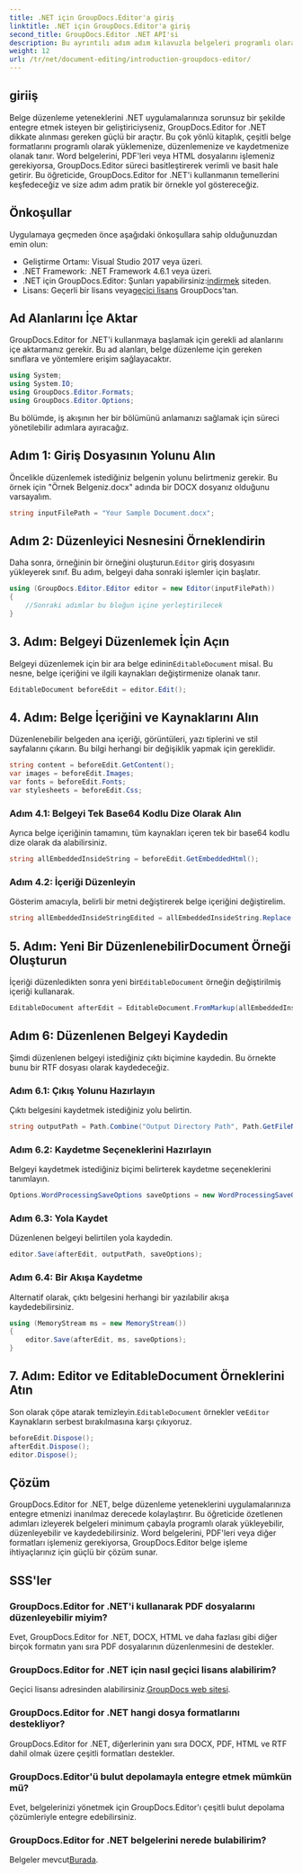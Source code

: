 ```yaml
---
title: .NET için GroupDocs.Editor'a giriş
linktitle: .NET için GroupDocs.Editor'a giriş
second_title: GroupDocs.Editor .NET API'si
description: Bu ayrıntılı adım adım kılavuzla belgeleri programlı olarak düzenlemek için GroupDocs.Editor for .NET'i nasıl kullanacağınızı öğrenin.
weight: 12
url: /tr/net/document-editing/introduction-groupdocs-editor/
---
```

## giriiş 
Belge düzenleme yeteneklerini .NET uygulamalarınıza sorunsuz bir şekilde entegre etmek isteyen bir geliştiriciyseniz, GroupDocs.Editor for .NET dikkate alınması gereken güçlü bir araçtır. Bu çok yönlü kitaplık, çeşitli belge formatlarını programlı olarak yüklemenize, düzenlemenize ve kaydetmenize olanak tanır. Word belgelerini, PDF'leri veya HTML dosyalarını işlemeniz gerekiyorsa, GroupDocs.Editor süreci basitleştirerek verimli ve basit hale getirir. Bu öğreticide, GroupDocs.Editor for .NET'i kullanmanın temellerini keşfedeceğiz ve size adım adım pratik bir örnekle yol göstereceğiz.
## Önkoşullar
Uygulamaya geçmeden önce aşağıdaki önkoşullara sahip olduğunuzdan emin olun:
- Geliştirme Ortamı: Visual Studio 2017 veya üzeri.
- .NET Framework: .NET Framework 4.6.1 veya üzeri.
-  .NET için GroupDocs.Editor: Şunları yapabilirsiniz:[indirmek](https://releases.groupdocs.com/editor/net/) siteden.
-  Lisans: Geçerli bir lisans veya[geçici lisans](https://purchase.groupdocs.com/temporary-license/) GroupDocs'tan.
## Ad Alanlarını İçe Aktar
GroupDocs.Editor for .NET'i kullanmaya başlamak için gerekli ad alanlarını içe aktarmanız gerekir. Bu ad alanları, belge düzenleme için gereken sınıflara ve yöntemlere erişim sağlayacaktır.
```csharp
using System;
using System.IO;
using GroupDocs.Editor.Formats;
using GroupDocs.Editor.Options;
```

Bu bölümde, iş akışının her bir bölümünü anlamanızı sağlamak için süreci yönetilebilir adımlara ayıracağız.
## Adım 1: Giriş Dosyasının Yolunu Alın
Öncelikle düzenlemek istediğiniz belgenin yolunu belirtmeniz gerekir. Bu örnek için "Örnek Belgeniz.docx" adında bir DOCX dosyanız olduğunu varsayalım.
```csharp
string inputFilePath = "Your Sample Document.docx";
```
## Adım 2: Düzenleyici Nesnesini Örneklendirin
 Daha sonra, örneğinin bir örneğini oluşturun.`Editor` giriş dosyasını yükleyerek sınıf. Bu adım, belgeyi daha sonraki işlemler için başlatır.
```csharp
using (GroupDocs.Editor.Editor editor = new Editor(inputFilePath))
{
    //Sonraki adımlar bu bloğun içine yerleştirilecek
}
```
## 3. Adım: Belgeyi Düzenlemek İçin Açın
 Belgeyi düzenlemek için bir ara belge edinin`EditableDocument` misal. Bu nesne, belge içeriğini ve ilgili kaynakları değiştirmenize olanak tanır.
```csharp
EditableDocument beforeEdit = editor.Edit();
```
## 4. Adım: Belge İçeriğini ve Kaynaklarını Alın
Düzenlenebilir belgeden ana içeriği, görüntüleri, yazı tiplerini ve stil sayfalarını çıkarın. Bu bilgi herhangi bir değişiklik yapmak için gereklidir.
```csharp
string content = beforeEdit.GetContent();
var images = beforeEdit.Images;
var fonts = beforeEdit.Fonts;
var stylesheets = beforeEdit.Css;
```
### Adım 4.1: Belgeyi Tek Base64 Kodlu Dize Olarak Alın
Ayrıca belge içeriğinin tamamını, tüm kaynakları içeren tek bir base64 kodlu dize olarak da alabilirsiniz.
```csharp
string allEmbeddedInsideString = beforeEdit.GetEmbeddedHtml();
```
### Adım 4.2: İçeriği Düzenleyin
Gösterim amacıyla, belirli bir metni değiştirerek belge içeriğini değiştirelim.
```csharp
string allEmbeddedInsideStringEdited = allEmbeddedInsideString.Replace("Subtitle", "Edited subtitle");
```
## 5. Adım: Yeni Bir DüzenlenebilirDocument Örneği Oluşturun
 İçeriği düzenledikten sonra yeni bir`EditableDocument` örneğin değiştirilmiş içeriği kullanarak.
```csharp
EditableDocument afterEdit = EditableDocument.FromMarkup(allEmbeddedInsideStringEdited, null);
```
## Adım 6: Düzenlenen Belgeyi Kaydedin
Şimdi düzenlenen belgeyi istediğiniz çıktı biçimine kaydedin. Bu örnekte bunu bir RTF dosyası olarak kaydedeceğiz.
### Adım 6.1: Çıkış Yolunu Hazırlayın
Çıktı belgesini kaydetmek istediğiniz yolu belirtin.
```csharp
string outputPath = Path.Combine("Output Directory Path", Path.GetFileNameWithoutExtension(inputFilePath) + ".rtf");
```
### Adım 6.2: Kaydetme Seçeneklerini Hazırlayın
Belgeyi kaydetmek istediğiniz biçimi belirterek kaydetme seçeneklerini tanımlayın.
```csharp
Options.WordProcessingSaveOptions saveOptions = new WordProcessingSaveOptions(WordProcessingFormats.Rtf);
```
### Adım 6.3: Yola Kaydet
Düzenlenen belgeyi belirtilen yola kaydedin.
```csharp
editor.Save(afterEdit, outputPath, saveOptions);
```
### Adım 6.4: Bir Akışa Kaydetme
Alternatif olarak, çıktı belgesini herhangi bir yazılabilir akışa kaydedebilirsiniz.
```csharp
using (MemoryStream ms = new MemoryStream())
{
    editor.Save(afterEdit, ms, saveOptions);
}
```
## 7. Adım: Editor ve EditableDocument Örneklerini Atın
 Son olarak çöpe atarak temizleyin.`EditableDocument` örnekler ve`Editor` Kaynakların serbest bırakılmasına karşı çıkıyoruz.
```csharp
beforeEdit.Dispose();
afterEdit.Dispose();
editor.Dispose();
```

## Çözüm
GroupDocs.Editor for .NET, belge düzenleme yeteneklerini uygulamalarınıza entegre etmenizi inanılmaz derecede kolaylaştırır. Bu öğreticide özetlenen adımları izleyerek belgeleri minimum çabayla programlı olarak yükleyebilir, düzenleyebilir ve kaydedebilirsiniz. Word belgelerini, PDF'leri veya diğer formatları işlemeniz gerekiyorsa, GroupDocs.Editor belge işleme ihtiyaçlarınız için güçlü bir çözüm sunar.
## SSS'ler
### GroupDocs.Editor for .NET'i kullanarak PDF dosyalarını düzenleyebilir miyim?
Evet, GroupDocs.Editor for .NET, DOCX, HTML ve daha fazlası gibi diğer birçok formatın yanı sıra PDF dosyalarının düzenlenmesini de destekler.
### GroupDocs.Editor for .NET için nasıl geçici lisans alabilirim?
 Geçici lisansı adresinden alabilirsiniz.[GroupDocs web sitesi](https://purchase.groupdocs.com/temporary-license/).
### GroupDocs.Editor for .NET hangi dosya formatlarını destekliyor?
GroupDocs.Editor for .NET, diğerlerinin yanı sıra DOCX, PDF, HTML ve RTF dahil olmak üzere çeşitli formatları destekler.
### GroupDocs.Editor'ü bulut depolamayla entegre etmek mümkün mü?
Evet, belgelerinizi yönetmek için GroupDocs.Editor'ı çeşitli bulut depolama çözümleriyle entegre edebilirsiniz.
### GroupDocs.Editor for .NET belgelerini nerede bulabilirim?
Belgeler mevcut[Burada](https://tutorials.groupdocs.com/editor/net/).